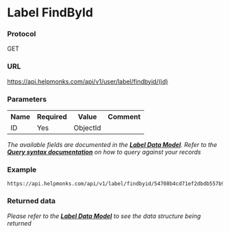 # Label FindById

### Protocol
GET

### URL
https://api.helpmonks.com/api/v1/user/label/findbyid/(id)

### Parameters
<table>
    <tr>
        <th>Name</th>
        <th>Required</th>
        <th>Value</th>
        <th>Comment</th>
    </tr>
    <tr>
        <td>ID</td>
        <td>Yes</td>
        <td>ObjectId</td>
        <td></td>
    </tr>
</table>

*The available fields are documented in the **[Label Data Model](/api/models/label/)**. Refer to the **[Query syntax documentation](/api/syntax)** on how to query against your records*

### Example

```
https://api.helpmonks.com/api/v1/label/findbyid/54708b4cd71ef2dbdb557b9d
```

### Returned data

*Please refer to the **[Label Data Model](/api/models/label/)** to see the data structure being returned*

